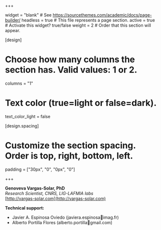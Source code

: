 +++

widget = "blank"  # See https://sourcethemes.com/academic/docs/page-builder/
headless = true  # This file represents a page section.
active = true  # Activate this widget? true/false
weight = 2  # Order that this section will appear.

[design]
  # Choose how many columns the section has. Valid values: 1 or 2.
  columns = "1"

  # Text color (true=light or false=dark).
  text_color_light = false

[design.spacing]
  # Customize the section spacing. Order is top, right, bottom, left.
  padding = ["30px", "0", "0px", "0"]

+++

**Genoveva Vargas-Solar, PhD**   
_Research Scientist, CNRS, LIG-LAFMIA labs_  
[http://vargas-solar.com](http://vargas-solar.com)

**Technical support:**
* Javier A. Espinosa Oviedo (javiera.espinosa🧧imag.fr)
* Alberto Portilla Flores (alberto.portilla🧧gmail.com)
 
